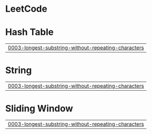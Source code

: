 # LeetCode


# Hash Table
|  |
| ------- |
| [0003-longest-substring-without-repeating-characters](https://github.com/AmanVerma2202/LeetCode/tree/master/0003-longest-substring-without-repeating-characters) |
# String
|  |
| ------- |
| [0003-longest-substring-without-repeating-characters](https://github.com/AmanVerma2202/LeetCode/tree/master/0003-longest-substring-without-repeating-characters) |
# Sliding Window
|  |
| ------- |
| [0003-longest-substring-without-repeating-characters](https://github.com/AmanVerma2202/LeetCode/tree/master/0003-longest-substring-without-repeating-characters) |